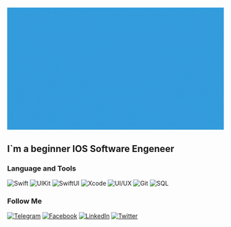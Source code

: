 [![Header](https://github.com/mustafos/mustafos/blob/master/assets/header.gif)](urlMySite)

## I`m a beginner IOS Software Engeneer

### Language and Tools
![Swift](https://img.shields.io/badge/-Swift-349DDD?style=for-the-badge&logo=swift&logoColor=white)
![UIKit](https://img.shields.io/badge/-UIKit-349DDD?style=for-the-badge&logo=uikit&logoColor=white)
![SwiftUI](https://img.shields.io/badge/-SwiftUI-349DDD?style=for-the-badge&logo=swift&logoColor=white)
![Xcode](https://img.shields.io/badge/-Xcode-349DDD?style=for-the-badge&logo=xcode&logoColor=white)
![UI/UX](https://img.shields.io/badge/-Figma-349DDD?style=for-the-badge&logo=figma&logoColor=white)
![Git](https://img.shields.io/badge/-GitHub-349DDD?style=for-the-badge&logo=git&logoColor=white)
![SQL](https://img.shields.io/badge/-SQL-349DDD?style=for-the-badge&logo=mysql&logoColor=white)

### Follow Me 
[![Telegram](https://img.shields.io/badge/-Telegram-349DDD?style=flat-square&logo=telegram&logoColor=white)](urlSocial)
[![Facebook](https://img.shields.io/badge/-Facebook-349DDD?style=flat-square&logo=Facebook&logoColor=white)](urlSocial)
[![LinkedIn](https://img.shields.io/badge/-LinkedIn-349DDD?style=flat-square&logo=linkedin&logoColor=white)](urlSocial)
[![Twitter](https://img.shields.io/badge/-Twitter-349DDD?style=flat-square&logo=twitter&logoColor=white)](urlSocial)
